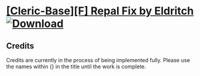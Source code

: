 # [\[Cleric-Base\]\[F\] Repal Fix by Eldritch](https://git.io/JElJQ) [![Download](https://img.shields.io/badge/Download--red?style=social&logo=github)](https://git.io/JElUw)



## Credits

Credits are currently in the process of being implemented fully. Please use the names within {} in the title until the work is complete.

